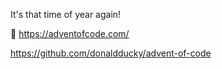 It's that time of year again!

🎄 https://adventofcode.com/

https://github.com/donaldducky/advent-of-code
